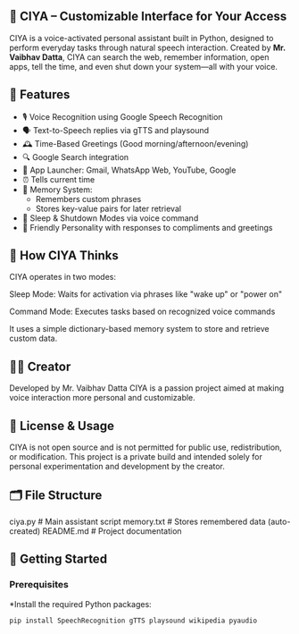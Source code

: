## 🤖 CIYA – Customizable Interface for Your Access

CIYA is a voice-activated personal assistant built in Python, designed to perform everyday tasks through natural speech interaction. Created by **Mr. Vaibhav Datta**, CIYA can search the web, remember information, open apps, tell the time, and even shut down your system—all with your voice.

## 🧠 Features

- 🎙️ Voice Recognition using Google Speech Recognition
- 🗣️ Text-to-Speech replies via gTTS and playsound
- 🕰️ Time-Based Greetings (Good morning/afternoon/evening)
- 🔍 Google Search integration
- 📧 App Launcher: Gmail, WhatsApp Web, YouTube, Google
- ⏰ Tells current time
- 📝 Memory System:
  - Remembers custom phrases
  - Stores key-value pairs for later retrieval
- 🛑 Sleep & Shutdown Modes via voice command
- 💬 Friendly Personality with responses to compliments and greetings

## 🧠 How CIYA Thinks
CIYA operates in two modes:

Sleep Mode: Waits for activation via phrases like "wake up" or "power on"

Command Mode: Executes tasks based on recognized voice commands

It uses a simple dictionary-based memory system to store and retrieve custom data.

## 🙋‍♂️ Creator
Developed by Mr. Vaibhav Datta CIYA is a passion project aimed at making voice interaction more personal and customizable.

## 🚫 License & Usage
CIYA is not open source and is not permitted for public use, redistribution, or modification. This project is a private build and intended solely for personal experimentation and development by the creator.

## 🗂️ File Structure
ciya.py           # Main assistant script
memory.txt        # Stores remembered data (auto-created)
README.md         # Project documentation

## 🚀 Getting Started

### Prerequisites

*Install the required Python packages:

```bash
pip install SpeechRecognition gTTS playsound wikipedia pyaudio


